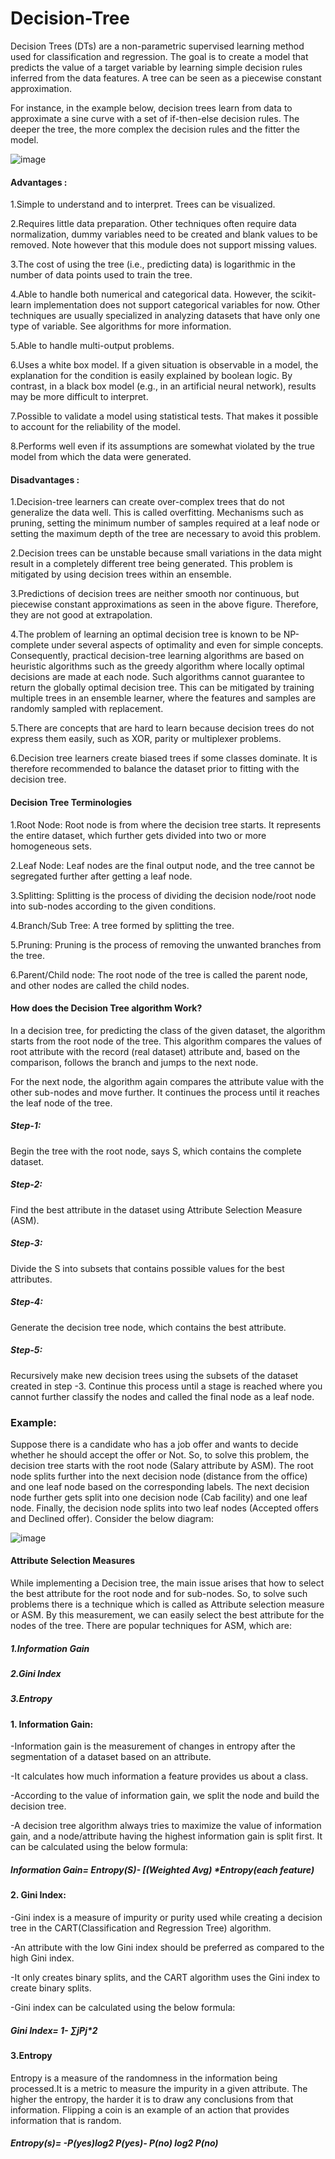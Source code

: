 # Decision-Tree
Decision Trees (DTs) are a non-parametric supervised learning method used for classification and regression. The goal is to create a model that predicts the value of a target variable by learning simple decision rules inferred from the data features. A tree can be seen as a piecewise constant approximation.

For instance, in the example below, decision trees learn from data to approximate a sine curve with a set of if-then-else decision rules. The deeper the tree, the more complex the decision rules and the fitter the model.

![image](https://user-images.githubusercontent.com/109084435/201509630-cd6d90bc-a661-4f01-a39a-2ec41e43d189.png)

#### Advantages :

1.Simple to understand and to interpret. Trees can be visualized.

2.Requires little data preparation. Other techniques often require data normalization, dummy variables need to be created and blank values to be removed. Note however that this module does not support missing values.

3.The cost of using the tree (i.e., predicting data) is logarithmic in the number of data points used to train the tree.

4.Able to handle both numerical and categorical data. However, the scikit-learn implementation does not support categorical variables for now. Other techniques are usually specialized in analyzing datasets that have only one type of variable. See algorithms for more information.

5.Able to handle multi-output problems.

6.Uses a white box model. If a given situation is observable in a model, the explanation for the condition is easily explained by boolean logic. By contrast, in a black box model (e.g., in an artificial neural network), results may be more difficult to interpret.

7.Possible to validate a model using statistical tests. That makes it possible to account for the reliability of the model.

8.Performs well even if its assumptions are somewhat violated by the true model from which the data were generated.

#### Disadvantages :

1.Decision-tree learners can create over-complex trees that do not generalize the data well. This is called overfitting. Mechanisms such as pruning, setting the minimum number of samples required at a leaf node or setting the maximum depth of the tree are necessary to avoid this problem.

2.Decision trees can be unstable because small variations in the data might result in a completely different tree being generated. This problem is mitigated by using decision trees within an ensemble.

3.Predictions of decision trees are neither smooth nor continuous, but piecewise constant approximations as seen in the above figure. Therefore, they are not good at extrapolation.

4.The problem of learning an optimal decision tree is known to be NP-complete under several aspects of optimality and even for simple concepts. Consequently, practical decision-tree learning algorithms are based on heuristic algorithms such as the greedy algorithm where locally optimal decisions are made at each node. Such algorithms cannot guarantee to return the globally optimal decision tree. This can be mitigated by training multiple trees in an ensemble learner, where the features and samples are randomly sampled with replacement.

5.There are concepts that are hard to learn because decision trees do not express them easily, such as XOR, parity or multiplexer problems.

6.Decision tree learners create biased trees if some classes dominate. It is therefore recommended to balance the dataset prior to fitting with the decision tree.

#### Decision Tree Terminologies

1.Root Node: Root node is from where the decision tree starts. It represents the entire dataset, which further gets divided into two or more homogeneous sets.

2.Leaf Node: Leaf nodes are the final output node, and the tree cannot be segregated further after getting a leaf node.

3.Splitting: Splitting is the process of dividing the decision node/root node into sub-nodes according to the given conditions.

4.Branch/Sub Tree: A tree formed by splitting the tree.

5.Pruning: Pruning is the process of removing the unwanted branches from the tree.

6.Parent/Child node: The root node of the tree is called the parent node, and other nodes are called the child nodes.

#### How does the Decision Tree algorithm Work?

In a decision tree, for predicting the class of the given dataset, the algorithm starts from the root node of the tree. This algorithm compares the values of root attribute with the record (real dataset) attribute and, based on the comparison, follows the branch and jumps to the next node.

For the next node, the algorithm again compares the attribute value with the other sub-nodes and move further. It continues the process until it reaches the leaf node of the tree.

##### Step-1: 

Begin the tree with the root node, says S, which contains the complete dataset.

##### Step-2: 

Find the best attribute in the dataset using Attribute Selection Measure (ASM).

##### Step-3: 

Divide the S into subsets that contains possible values for the best attributes.

##### Step-4:

Generate the decision tree node, which contains the best attribute.

##### Step-5:

Recursively make new decision trees using the subsets of the dataset created in step -3. Continue this process until a stage is reached where you cannot further classify the nodes and called the final node as a leaf node.

### Example:

Suppose there is a candidate who has a job offer and wants to decide whether he should accept the offer or Not. So, to solve this problem, the decision tree starts with the root node (Salary attribute by ASM). The root node splits further into the next decision node (distance from the office) and one leaf node based on the corresponding labels. The next decision node further gets split into one decision node (Cab facility) and one leaf node. Finally, the decision node splits into two leaf nodes (Accepted offers and Declined offer). Consider the below diagram:

![image](https://user-images.githubusercontent.com/109084435/201509943-7489e2e9-906d-41ce-bd75-fc2508fcb384.png)

#### Attribute Selection Measures

While implementing a Decision tree, the main issue arises that how to select the best attribute for the root node and for sub-nodes. So, to solve such problems there is a technique which is called as Attribute selection measure or ASM. By this measurement, we can easily select the best attribute for the nodes of the tree. There are popular techniques for ASM, which are:

##### 1.Information Gain
##### 2.Gini Index
##### 3.Entropy

#### 1. Information Gain:

-Information gain is the measurement of changes in entropy after the segmentation of a dataset based on an attribute.

-It calculates how much information a feature provides us about a class.

-According to the value of information gain, we split the node and build the decision tree.

-A decision tree algorithm always tries to maximize the value of information gain, and a node/attribute having the highest information gain is split first. It can be calculated using the below formula:

##### Information Gain= Entropy(S)- [(Weighted Avg) *Entropy(each feature)  

#### 2. Gini Index:

-Gini index is a measure of impurity or purity used while creating a decision tree in the CART(Classification and Regression Tree) algorithm.

-An attribute with the low Gini index should be preferred as compared to the high Gini index.

-It only creates binary splits, and the CART algorithm uses the Gini index to create binary splits.

-Gini index can be calculated using the below formula:

##### Gini Index= 1- ∑jPj*2

#### 3.Entropy

Entropy is a measure of the randomness in the information being processed.It is a metric to measure the impurity in a given attribute. The higher the entropy, the harder it is to draw any conclusions from that information. Flipping a coin is an example of an action that provides information that is random.

##### Entropy(s)= -P(yes)log2 P(yes)- P(no) log2 P(no)







